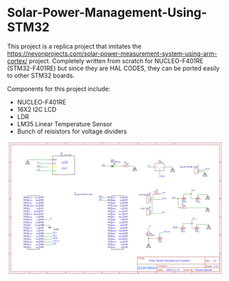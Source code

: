 # Solar-Power-Management-Using-STM32

This project is a replica project that imitates the https://nevonprojects.com/solar-power-measurement-system-using-arm-cortex/ project.
Completely written from scratch for NUCLEO-F401RE (STM32-F401RE) but since they are HAL CODES, they can be ported easily to other STM32 boards.

Components for this project include:
* NUCLEO-F401RE
* 16X2 I2C LCD
* LDR
* LM35 Linear Temperature Sensor
* Bunch of reisistors for voltage dividers


![alt text](https://github.com/rupava/Solar-Power-Management-Using-STM32/blob/main/Schematic_SPMS_2_2022-11-20.png)
